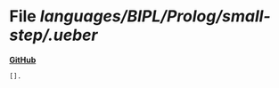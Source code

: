 # File _languages/BIPL/Prolog/small-step/.ueber_
**[GitHub](https://github.com/softlang/yas/blob/master/languages/BIPL/Prolog/small-step/.ueber)**
```
[].
```
